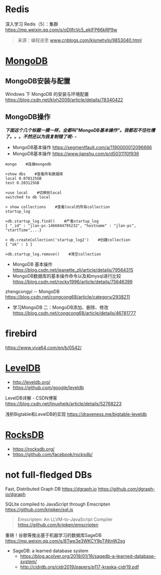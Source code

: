 
# Redis

深入学习 Redis（5）：集群 https://mp.weixin.qq.com/s/oDllfcVc5_ekIFP66kRP9w
> 来源：编程迷思 www.cnblogs.com/kismetv/p/9853040.html

# [MongoDB](https://www.mongodb.com/)

## MongoDB安装与配置

Windows 下 MongoDB 的安装与环境配置 https://blog.csdn.net/klxh2009/article/details/78340422

## MongoDB操作

***下面这个几个标题一模一样，全都叫"MongoDB基本操作"。我都忍不住吐槽了。。。不然还以为我复制错了呢- -***
- MongoDB基本操作 https://segmentfault.com/a/1190000012096666
- MongoDB基本操作 https://www.jianshu.com/p/d5031110f936
```
mongo    #连接mongodb

>show dbs    #查看所有数据库
local 0.078125GB
test 0.203125GB

>use local    #切换到local
switched to db local

> show collections    #查看local的所有collection
startup_log

>db.startup_log.find()    #产看startup_log
{ "_id" : "jlan-pc-1466044795232", "hostname" : "jlan-pc", "startTime",...}

> db.createCollection('startup_log2')    #创建collection
{ "ok" : 1 }

>db.startup_log.remove()    #清空collection
```
- MongoDB 基本操作 https://blog.csdn.net/jeanette_zlj/article/details/79564315
- MongoDB数据库的基本操作命令以及和mysql进行比较 https://blog.csdn.net/rocky1996/article/details/75646399

zhengcongyi -- MongoDB https://blog.csdn.net/congcong68/article/category/2938211
- 学习MongoDB 二：MongoDB添加、删除、修改 https://blog.csdn.net/congcong68/article/details/46781777

# firebird

https://www.viva64.com/en/b/0542/

# [LevelDB](http://leveldb.org/)

- http://leveldb.org/
- https://github.com/google/leveldb

LevelDB详解 - CSDN博客 https://blog.csdn.net/linuxheik/article/details/52768223

浅析Bigtable和LevelDB的实现 https://draveness.me/bigtable-leveldb


# [RocksDB](https://rocksdb.org/)

- https://rocksdb.org/
- https://github.com/facebook/rocksdb/


# not full-fledged DBs

Fast, Distributed Graph DB https://dgraph.io https://github.com/dgraph-io/dgraph

SQLite compiled to JavaScript through Emscripten https://github.com/kripken/sql.js
> Emscripten: An LLVM-to-JavaScript Compiler https://github.com/kripken/emscripten

重磅！谷歌等推出基于机器学习的数据库SageDB https://mp.weixin.qq.com/s/8Twe3e3WKCY9pTiNtnW2sg
- SageDB: a learned database system 
  * https://blog.acolyer.org/2019/01/16/sagedb-a-learned-database-system/
  * http://cidrdb.org/cidr2019/papers/p117-kraska-cidr19.pdf



